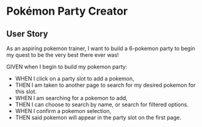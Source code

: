 # Pokémon Party Creator

## User Story
As an aspiring pokemon trainer, I want to build a 6-pokemon party to begin my quest to be the very best there ever was!

GIVEN when I begin to build my pokemon party:

* WHEN I click on a party slot to add a pokemon,
* THEN I am taken to another page to search for my desired pokemon for this slot.
* WHEN I am searching for a pokemon to add,
* THEN I can choose to search by name, or search for filtered options.
* WHEN I confirm a pokemon selection,
* THEN said pokemon will appear in the party slot on the first page.

